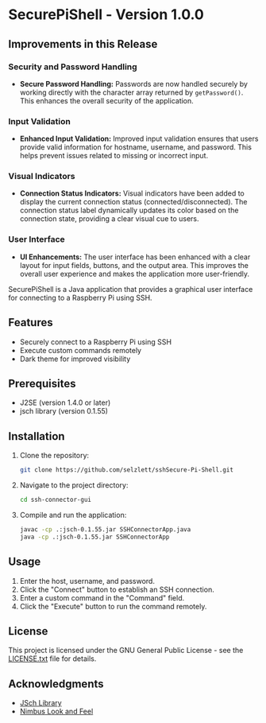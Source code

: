 # SecurePiShell - Version 1.0.0


## Improvements in this Release

### Security and Password Handling

- **Secure Password Handling:** Passwords are now handled securely by working directly with the character array returned by `getPassword()`. This enhances the overall security of the application.

### Input Validation

- **Enhanced Input Validation:** Improved input validation ensures that users provide valid information for hostname, username, and password. This helps prevent issues related to missing or incorrect input.

### Visual Indicators

- **Connection Status Indicators:** Visual indicators have been added to display the current connection status (connected/disconnected). The connection status label dynamically updates its color based on the connection state, providing a clear visual cue to users.

### User Interface

- **UI Enhancements:** The user interface has been enhanced with a clear layout for input fields, buttons, and the output area. This improves the overall user experience and makes the application more user-friendly.

SecurePiShell is a Java application that provides a graphical user interface for connecting to a Raspberry Pi using SSH.

## Features

- Securely connect to a Raspberry Pi using SSH
- Execute custom commands remotely
- Dark theme for improved visibility

## Prerequisites

- J2SE (version 1.4.0 or later)
- jsch library (version 0.1.55)

## Installation

1. Clone the repository:

    ```bash
    git clone https://github.com/selzlett/sshSecure-Pi-Shell.git
    ```

2. Navigate to the project directory:

    ```bash
    cd ssh-connector-gui
    ```

3. Compile and run the application:

    ```bash
    javac -cp .:jsch-0.1.55.jar SSHConnectorApp.java
    java -cp .:jsch-0.1.55.jar SSHConnectorApp
    ```

## Usage

1. Enter the host, username, and password.
2. Click the "Connect" button to establish an SSH connection.
3. Enter a custom command in the "Command" field.
4. Click the "Execute" button to run the command remotely.

## License

This project is licensed under the GNU General Public License - see the [LICENSE.txt](LICENSE.txt) file for details.

## Acknowledgments

- [JSch Library](http://www.jcraft.com/jsch/)
- [Nimbus Look and Feel](https://docs.oracle.com/javase/tutorial/uiswing/lookandfeel/nimbus.html)
